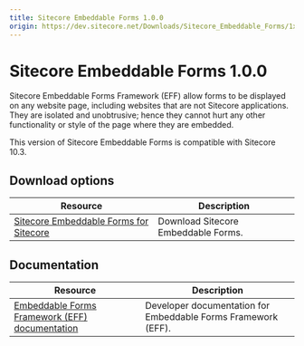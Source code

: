 ```yaml
---
title: Sitecore Embeddable Forms 1.0.0
origin: https://dev.sitecore.net/Downloads/Sitecore_Embeddable_Forms/1x/Sitecore_Embeddable_Forms_100.aspx
---
```


# Sitecore Embeddable Forms 1.0.0

Sitecore Embeddable Forms Framework (EFF) allow forms to be displayed on any website page, including websites that are not Sitecore applications. They are isolated and unobtrusive; hence they cannot hurt any other functionality or style of the page where they are embedded.

  <Alert variant='warning' mb={4}>
    <AlertIcon />
    This version of Sitecore Embeddable Forms is compatible with Sitecore 10.3.
  </Alert>
  

## Download options

 | Resource | Description |
 | --- | --- |
 | [Sitecore Embeddable Forms for Sitecore](https://sitecoredev.azureedge.net/~/media/F79D649EA7D04070A47AA8EB753BD2DE.ashx?date=20221201T154914) | Download Sitecore Embeddable Forms. |

## Documentation

 | Resource | Description |
 | --- | --- |
 | [Embeddable Forms Framework (EFF) documentation](https://doc.sitecore.com/xp/en/developers/103/sitecore-experience-manager/embeddable-forms-framework.html) | Developer documentation for Embeddable Forms Framework (EFF). |